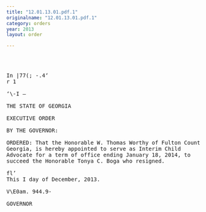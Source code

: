 ```yaml
---
title: "12.01.13.01.pdf.1"
originalname: "12.01.13.01.pdf.1"
category: orders
year: 2013
layout: order

---
```

<pre>
  
 

In |77(; -.4‘
r 1

‘\-I —

THE STATE OF GEORGIA

EXECUTIVE ORDER

BY THE GOVERNOR:

ORDERED: That the Honorable W. Thomas Worthy of Fulton County,
Georgia, is hereby appointed to serve as Interim Child
Advocate for a term of office ending January 18, 2014, to
succeed the Honorable Tonya C. Boga who resigned.

fl’
This I day of December, 2013.

V\E0am. 944.9-

GOVERNOR

</pre>
